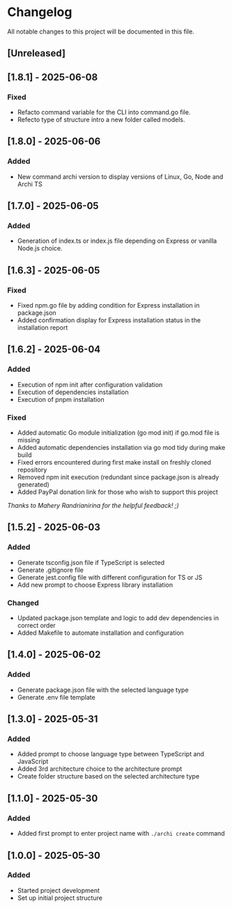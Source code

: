 # Changelog

All notable changes to this project will be documented in this file.

## [Unreleased]

## [1.8.1] - 2025-06-08
### Fixed
- Refacto command variable for the CLI into command.go file.
- Refecto type of structure intro a new folder called models. 

## [1.8.0] - 2025-06-06
### Added
- New command archi version to display versions of Linux, Go, Node and Archi TS

## [1.7.0] - 2025-06-05
### Added
- Generation of index.ts or index.js file depending on Express or vanilla Node.js choice.

## [1.6.3] - 2025-06-05
### Fixed
- Fixed npm.go file by adding condition for Express installation in package.json
- Added confirmation display for Express installation status in the installation report

## [1.6.2] - 2025-06-04
### Added
- Execution of npm init after configuration validation
- Execution of dependencies installation
- Execution of pnpm installation

### Fixed
- Added automatic Go module initialization (go mod init) if go.mod file is missing
- Added automatic dependencies installation via go mod tidy during make build
- Fixed errors encountered during first make install on freshly cloned repository
- Removed npm init execution (redundant since package.json is already generated)
- Added PayPal donation link for those who wish to support this project

*Thanks to Mahery Randrianirina for the helpful feedback! ;)*

## [1.5.2] - 2025-06-03
### Added
- Generate tsconfig.json file if TypeScript is selected
- Generate .gitignore file
- Generate jest.config file with different configuration for TS or JS
- Add new prompt to choose Express library installation

### Changed
- Updated package.json template and logic to add dev dependencies in correct order
- Added Makefile to automate installation and configuration

## [1.4.0] - 2025-06-02
### Added
- Generate package.json file with the selected language type
- Generate .env file template

## [1.3.0] - 2025-05-31
### Added
- Added prompt to choose language type between TypeScript and JavaScript
- Added 3rd architecture choice to the architecture prompt
- Create folder structure based on the selected architecture type

## [1.1.0] - 2025-05-30
### Added
- Added first prompt to enter project name with `./archi create` command

## [1.0.0] - 2025-05-30
### Added
- Started project development
- Set up initial project structure